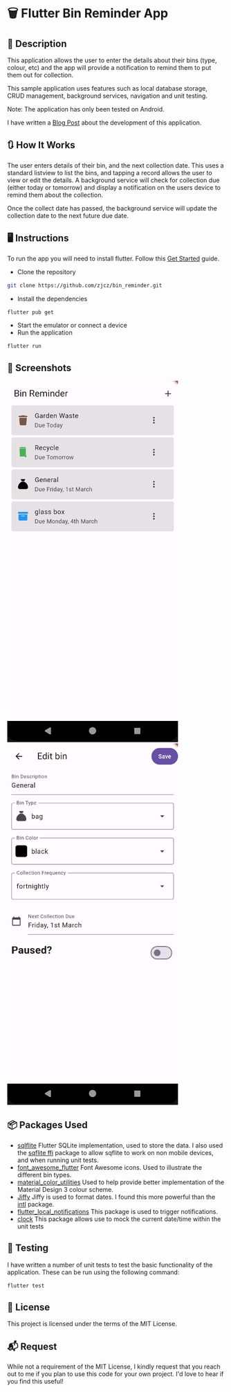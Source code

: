 # 🗑️ Flutter Bin Reminder App

## 📱 Description
This application allows the user to enter the details about their bins (type, colour, etc) and the app will provide a notification to remind them to put them out for collection.

This sample application uses features such as local database storage, CRUD management, background services, navigation and unit testing.

Note: The application has only been tested on Android.

I have written a [Blog Post](https://jonclarke.dev/bin-reminder-application.html) about the development of this application.

## 🔃 How It Works
The user enters details of their bin, and the next collection date.  This uses a standard listview 
to list the bins, and tapping a record allows the user to view or edit the details.  A background 
service will check for collection due (either today or tomorrow) and display a notification on the 
users device to remind them about the collection.

Once the collect date has passed, the background service will update the collection date to the next
future due date.

## 🖥️ Instructions
To run the app you will need to install flutter.  Follow this [Get Started](https://docs.flutter.dev/get-started/install) guide.

- Clone the repository
```bash
git clone https://github.com/zjcz/bin_reminder.git
```
- Install the dependencies
```bash
flutter pub get
```
- Start the emulator or connect a device
- Run the application
```bash
flutter run
```

## 📸 Screenshots
![home screen](/assets/screenshots/home.png?raw=true "Home Screen")
![edit screen](/assets/screenshots/edit.png?raw=true "Edit Screen")

## 📦 Packages Used
- [sqlflite](https://pub.dev/packages/sqflite) Flutter SQLite implementation, used to store the data.  I also used the [sqflite ffi](https://pub.dev/packages/sqflite_common_ffi) package to allow sqflite to work on non mobile devices, and when running unit tests.
- [font_awesome_flutter](https://pub.dev/packages/font_awesome_flutter) Font Awesome icons.  Used to illustrate the different bin types.
- [material_color_utilities](https://pub.dev/packages/material_color_utilities) Used to help provide better implementation of the Material Design 3 colour scheme. 
- [Jiffy](https://pub.dev/packages/jiffy) Jiffy is used to format dates.  I found this more powerful than the [intl](https://pub.dev/packages/intl) package.
- [flutter_local_notifications](https://pub.dev/packages/flutter_local_notifications) This package is used to trigger notifications.
- [clock](https://pub.dev/packages/clock) This package allows use to mock the current date/time within the unit tests

## 🧪 Testing
I have written a number of unit tests to test the basic functionality of the application.  These can be run using the following command:
```bash
flutter test
```

## 📝 License
This project is licensed under the terms of the MIT License.

## 📬 Request
While not a requirement of the MIT License, I kindly request that you reach out to me if you plan to use this code for your own project. I'd love to hear if you find this useful!